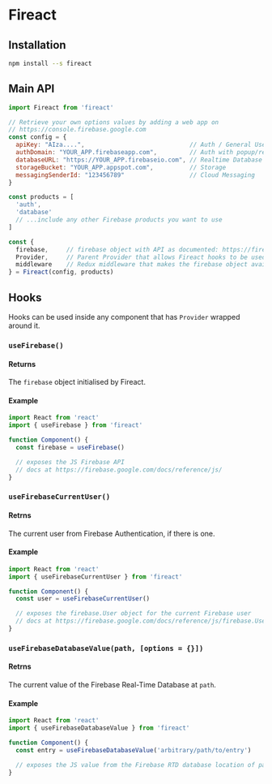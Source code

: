 # Fireact

## Installation
```bash
npm install --s fireact
```

## Main API
```js
import Fireact from 'fireact'

// Retrieve your own options values by adding a web app on
// https://console.firebase.google.com
const config = {
  apiKey: "AIza....",                             // Auth / General Use
  authDomain: "YOUR_APP.firebaseapp.com",         // Auth with popup/redirect
  databaseURL: "https://YOUR_APP.firebaseio.com", // Realtime Database
  storageBucket: "YOUR_APP.appspot.com",          // Storage
  messagingSenderId: "123456789"                  // Cloud Messaging
}

const products = [
  'auth',
  'database'
  // ...include any other Firebase products you want to use
]

const {
  firebase,     // firebase object with API as documented: https://firebase.google.com/docs/reference/js/
  Provider,     // Parent Provider that allows Fireact hooks to be used in components nested within
  middleware    // Redux middleware that makes the firebase object available as a property of all actions
} = Fireact(config, products)
```

## Hooks
Hooks can be used inside any component that has `Provider` wrapped around it.

### `useFirebase()`
#### Returns
The `firebase` object initialised by Fireact.

#### Example
```js
import React from 'react'
import { useFirebase } from 'fireact'

function Component() {
  const firebase = useFirebase()

  // exposes the JS Firebase API
  // docs at https://firebase.google.com/docs/reference/js/
}
```

### `useFirebaseCurrentUser()`
#### Retrns
The current user from Firebase Authentication, if there is one.

#### Example
```js
import React from 'react'
import { useFirebaseCurrentUser } from 'fireact'

function Component() {
  const user = useFirebaseCurrentUser()

  // exposes the firebase.User object for the current Firebase user
  // docs at https://firebase.google.com/docs/reference/js/firebase.User.html
}
```

### `useFirebaseDatabaseValue(path, [options = {}])`
#### Retrns
The current value of the Firebase Real-Time Database at `path`.

#### Example
```js
import React from 'react'
import { useFirebaseDatabaseValue } from 'fireact'

function Component() {
  const entry = useFirebaseDatabaseValue('arbitrary/path/to/entry')

  // exposes the JS value from the Firebase RTD database location of path
}
```